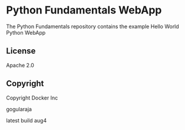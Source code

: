 Python Fundamentals WebApp
==========================

The Python Fundamentals repository contains the example Hello World Python WebApp

## License

Apache 2.0

## Copyright

Copyright Docker Inc 

gogularaja

latest build aug4
